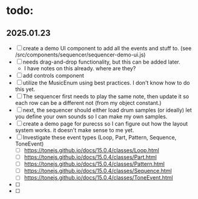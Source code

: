 # todo:

## 2025.01.23

- [ ] create a demo UI component to add all the events and stuff to. (see /src/components/sequencer/sequencer-demo-ui.js)
- [ ] needs drag-and-drop functionality, but this can be added later.
  - I have notes on this already. where are they?
- [ ] add controls component
- [ ] utilize the MusicEnum using best practices. I don't know how to do this yet.
- [ ] The sequencer first needs to play the same note, then update it so each row can be a different not (from my object constant.)
- [ ] next, the sequencer should either load drum samples (or ideally) let you define your own sounds so I can make my own samples.
- [ ] create a demo page for purecss so I can figure out how the layout system works. it doesn't make sense to me yet.
- [ ] Investigate these event types (Loop, Part, Pattern, Sequence, ToneEvent)
    - [ ] https://tonejs.github.io/docs/15.0.4/classes/Loop.html
    - [ ] https://tonejs.github.io/docs/15.0.4/classes/Part.html
    - [ ] https://tonejs.github.io/docs/15.0.4/classes/Pattern.html
    - [ ] https://tonejs.github.io/docs/15.0.4/classes/Sequence.html
    - [ ] https://tonejs.github.io/docs/15.0.4/classes/ToneEvent.html
- [ ]
- [ ]
